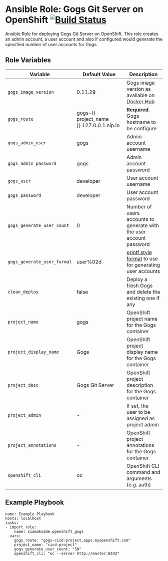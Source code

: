 Ansible Role: Gogs Git Server on OpenShift
[![Build Status](https://travis-ci.org/siamaksade/ansible-openshift-gogs.svg?branch=master)](https://travis-ci.org/siamaksade/ansible-openshift-gogs)
=========

Ansible Role for deploying Gogs Git Server on OpenShift. This role creates an admin 
account, a user account and also if configured would generate the specified number of user 
accounts for Gogs.


Role Variables
------------

| Variable                  | Default Value   | Description   |
|---------------------------|-----------------|---------------|
|`gogs_image_version`       | 0.11.29         | Gogs image version as available on [Docker Hub](https://hub.docker.com/r/openshiftdemos/gogs/tags/) |
|`gogs_route`               | gogs-{{ project_name }}.127.0.0.1.nip.io | **Required**. Gogs hostname to be configure |
|`gogs_admin_user`          | gogs            | Admin account username |
|`gogs_admin_password`      | gogs            | Admin account password |
|`gogs_user`                | developer       | User account username |
|`gogs_password`            | developer       | User account password |
|`gogs_generate_user_count` | 0               | Number of users accounts to generate with the user account password |
|`gogs_generate_user_format`| user%02d        | [printf style format](https://en.wikipedia.org/wiki/Printf_format_string) to use for generating user accounts |
|`clean_deploy`             | false           | Deploy a fresh Gogs and delete the existing one if any |
|`project_name`             | gogs            | OpenShift project name for the Gogs container  |
|`project_display_name`     | Gogs            | OpenShift project display name for the Gogs container  |
|`project_desc`             | Gogs Git Server | OpenShift project description for the Gogs container |
|`project_admin`            | -               | If set, the user to be assigned as project admin |
|`project_annotations`      | -               | OpenShift project annotations for the Gogs container |
|`openshift_cli`            | oc              | OpenShift CLI command and arguments (e.g. auth)       | 


Example Playbook
------------

```
name: Example Playbook
hosts: localhost
tasks:
- import_role:
    name: siamaksade.openshift_gogs
  vars:
    gogs_route: "gogs-cicd-project.apps.myopenshift.com"
    project_name: "cicd-project"
    gogs_generate_user_count: "50"
    openshift_cli: "oc --server http://master:8443"
```